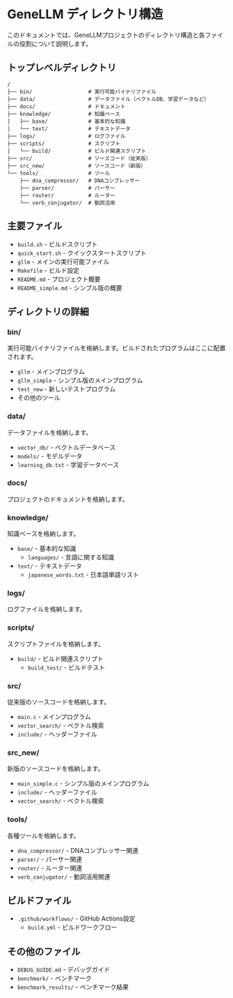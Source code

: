 # GeneLLM ディレクトリ構造

このドキュメントでは、GeneLLMプロジェクトのディレクトリ構造と各ファイルの役割について説明します。

## トップレベルディレクトリ

```
/
├── bin/                  # 実行可能バイナリファイル
├── data/                 # データファイル（ベクトルDB、学習データなど）
├── docs/                 # ドキュメント
├── knowledge/            # 知識ベース
│   ├── base/             # 基本的な知識
│   └── text/             # テキストデータ
├── logs/                 # ログファイル
├── scripts/              # スクリプト
│   └── build/            # ビルド関連スクリプト
├── src/                  # ソースコード（従来版）
├── src_new/              # ソースコード（新版）
└── tools/                # ツール
    ├── dna_compressor/   # DNAコンプレッサー
    ├── parser/           # パーサー
    ├── router/           # ルーター
    └── verb_conjugator/  # 動詞活用
```

## 主要ファイル

- `build.sh` - ビルドスクリプト
- `quick_start.sh` - クイックスタートスクリプト
- `gllm` - メインの実行可能ファイル
- `Makefile` - ビルド設定
- `README.md` - プロジェクト概要
- `README_simple.md` - シンプル版の概要

## ディレクトリの詳細

### bin/

実行可能バイナリファイルを格納します。ビルドされたプログラムはここに配置されます。

- `gllm` - メインプログラム
- `gllm_simple` - シンプル版のメインプログラム
- `test_new` - 新しいテストプログラム
- その他のツール

### data/

データファイルを格納します。

- `vector_db/` - ベクトルデータベース
- `models/` - モデルデータ
- `learning_db.txt` - 学習データベース

### docs/

プロジェクトのドキュメントを格納します。

### knowledge/

知識ベースを格納します。

- `base/` - 基本的な知識
  - `languages/` - 言語に関する知識
- `text/` - テキストデータ
  - `japanese_words.txt` - 日本語単語リスト

### logs/

ログファイルを格納します。

### scripts/

スクリプトファイルを格納します。

- `build/` - ビルド関連スクリプト
  - `build_test/` - ビルドテスト

### src/

従来版のソースコードを格納します。

- `main.c` - メインプログラム
- `vector_search/` - ベクトル検索
- `include/` - ヘッダーファイル

### src_new/

新版のソースコードを格納します。

- `main_simple.c` - シンプル版のメインプログラム
- `include/` - ヘッダーファイル
- `vector_search/` - ベクトル検索

### tools/

各種ツールを格納します。

- `dna_compressor/` - DNAコンプレッサー関連
- `parser/` - パーサー関連
- `router/` - ルーター関連
- `verb_conjugator/` - 動詞活用関連

## ビルドファイル

- `.github/workflows/` - GitHub Actions設定
  - `build.yml` - ビルドワークフロー

## その他のファイル

- `DEBUG_GUIDE.md` - デバッグガイド
- `benchmark/` - ベンチマーク
- `benchmark_results/` - ベンチマーク結果